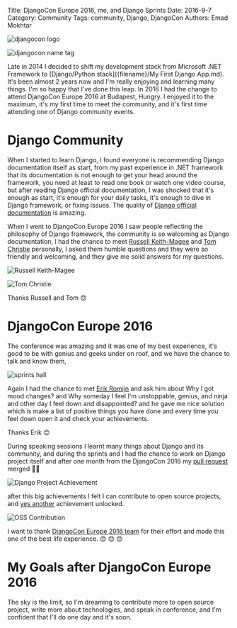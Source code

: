 Title: DjangoCon Europe 2016, me, and Django Sprints
Date: 2016-9-7
Category: Community
Tags: community, Django, DjangoCon
Authors: Emad Mokhtar

![djangocon logo]({filename}/images/yay.jpg)

![djangocon name tag]({filename}/images/Name-tag.jpg)

Late in 2014 I decided to shift my development stack from Microsoft .NET Framework to [Django/Python stack]({filename}/My First Django App.md). It's been almost 2 years now and I'm really enjoying and learning many things. I'm so happy that I've done this leap.
In 2016 I had the change to attend DjangoCon Europe 2016 at Budapest, Hungry. I enjoyed it to the maximum, it's my first time to meet the community, and it's first time attending one of Django community events.

# Django Community
When I started to learn Django, I found everyone is recommending Django documentation itself as start, from my past experience in .NET framework that its documentation is not enough to get your head around the framework, you need at least to read one book or watch one video course, but after reading Django official documentation, I was shocked that it's enough as start, it's enough for your daily tasks, it's enough to dive in Django framework, or fixing issues. The quality of [Django official documentation](https://docs.djangoproject.com/en/dev/) is amazing.

When I went to DjangoCon Europe 2016 I saw people reflecting the philosophy of Django framework, the community is so welcoming as Django documentation, I had the chance to meet  [Russell Keith-Magee](https://github.com/freakboy3742) and [Tom Christie](https://github.com/tomchristie) personally, I asked them humble questions and they were so friendly and welcoming, and they give me solid answers for my questions.

![Russell Keith-Magee]({filename}/images/Russell.jpg)

![Tom Christie]({filename}/images/Tom.jpg)

Thanks Russell and Tom 😊

# DjangoCon Europe 2016
The conference was amazing and it was one of my best experience, it's good to be with genius and geeks under on roof, and we have the chance to talk and know them,

![sprints hall]({filename}/images/Sprint.jpg)

Again I had the chance to met [Erik Romijn](https://github.com/erikr) and ask him about Why I got mood changes? and Why someday I feel I'm unstoppable, genius, and ninja and other day I feel down and disappointed? and he gave me nice solution which is make a list of positive things you have done and every time you feel down open it and check your achievements.

Thanks Erik 😊

During speaking sessions I learnt many things about Django and its community, and during the sprints and I had the chance to work on Django project itself and after one month from the DjangoCon 2016 my [pull request](https://github.com/django/django/commit/c4980e28e57f385d8ffed5e32ce373e52ce61049) merged 💪🏻

![Django Project Achievement]({filename}/images/django-project.gif)

after this big achievements I felt I can contribute to open source projects, and [yes another](https://github.com/manosim/django-rest-framework-docs/pull/92) achievement unlocked.

![OSS Contribution]({filename}/images/oss-contribution.gif)

I want to thank [DjangoCon Europe 2016 team](https://2016.djangocon.eu/team/) for their effort and made this one of the best life experience. 😊 😊 😊

# My Goals after DjangoCon Europe 2016
The sky is the limit, so I'm dreaming to contribute more to open source project, write more about technologies, and speak in conference, and I'm confident that I'll do one day and it's soon.
